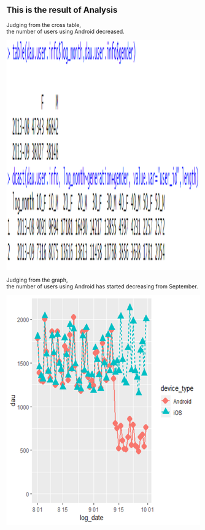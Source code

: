 <h2>This is the result of Analysis</h2>

Judging from the cross table,<br>
the number of users using Android decreased.

<img src="./img/reference1.png" width="800" height="600">


Judging from the graph,<br>
the number of users using Android has started decreasing from September.

<img src="./img/graph1.png" width="800" height="600">

